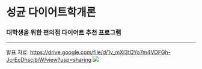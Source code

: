 # 성균 다이어트학개론
### 대학생을 위한 편의점 다이어트 추천 프로그램
---
발표 자료: https://drive.google.com/file/d/1v_mXI3tQYo7m4VDFGh-JcrEcDhscjbiW/view?usp=sharing
[![](https://markdown-videos.deta.dev/youtube/sJ03HJrDZFk)](https://youtu.be/sJ03HJrDZFk})<br>
